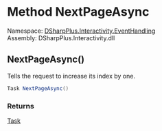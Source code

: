 # Method NextPageAsync

Namespace: [DSharpPlus.Interactivity.EventHandling](DSharpPlus.Interactivity.EventHandling.md)  
Assembly: DSharpPlus.Interactivity.dll

## <a id="DSharpPlus_Interactivity_EventHandling_IPaginationRequest_NextPageAsync"></a>NextPageAsync\(\)

Tells the request to increase its index by one.

```csharp
Task NextPageAsync()
```

### Returns

[Task](https://learn.microsoft.com/dotnet/api/system.threading.tasks.task)

